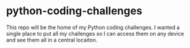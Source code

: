 # python-coding-challenges
This repo will be the home of my Python coding challenges. I wanted a single place to put all my challenges so I can access them on any device and see them all in a central locaiton.
